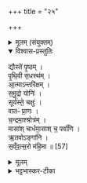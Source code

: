 +++
title = "२५"

+++

<details><summary>मूलम् (संयुक्तम्)</summary>

द्यौस्ते॑ पृ॒ष्ठम्पृ॑थि॒वी स॒धस्थ॑मा॒त्मान्तरि॑क्षँ समु॒द्रो योनि॒स्सूर्य॑स्ते॒ चक्षु॒र्वातᳶ॑ प्रा॒णश्च॒न्द्रमा॒श्श्रोत्र॒म्मासा॑श्चार्धमा॒साश्च॒ पर्वा॑ण्यृ॒तवोङ्गा॑नि सँव्वत्स॒रो म॑हि॒मा ॥ [57]  
</details>

<details open><summary>विश्वास-प्रस्तुतिः</summary>

द्यौस्ते॑ पृ॒ष्ठम् ।  
पृ॒थि॒वी स॒धस्थ॑म् ।  
आ॒त्माऽन्तरि॑क्षम् ।  
स॒मु॒द्रो योनिः॑ ।  
सूर्य॑स्ते॒ चक्षुः॑ ।  
वातᳶ॑ प्रा॒णः ।  
च॒न्द्रमा॒श्श्रोत्र॑म् ।  
मासा॑श् चार्धमा॒साश् च॒ पर्वा॑णि ।  
ऋ॒तवोऽङ्गा॑नि ।  
स॒व्ँव॒त्स॒रो म॑हि॒मा ॥ [57]  
</details>

<details><summary>मूलम्</summary>

द्यौस्ते॑ पृ॒ष्ठम् ।  
पृ॒थि॒वी स॒धस्थ॑म् ।  
आ॒त्माऽन्तरि॑क्षम् ।  
स॒मु॒द्रो योनिः॑ ।  
सूर्य॑स्ते॒ चक्षुः॑ ।  
वातᳶ॑ प्रा॒णः ।  
च॒न्द्रमा॒श्श्रोत्र॑म् ।  
मासा॑श् चार्धमा॒साश् च॒ पर्वा॑णि ।  
ऋ॒तवोऽङ्गा॑नि ।  
स॒व्ँव॒त्स॒रो म॑हि॒मा ॥ [57]  
</details>

<details><summary>भट्टभास्कर-टीका</summary>

1द्यौस्ते पृष्ठमिति ॥ सर्वात्मतया अश्वस्स्तूयते । पृष्ठमुपरिभागः । सधस्थं सहस्थानम् । 'सुपि स्थः' इति कः । 'सधमाधस्थयोः' इति सधादेशः ॥

इति भट्टभास्करमिश्रविरचिते ज्ञानयज्ञाख्ये यजुर्वेदभाष्ये पञ्चमकाण्डे सप्तमप्रश्ने पञ्चविंशोनुवाकः ॥  
</details>
